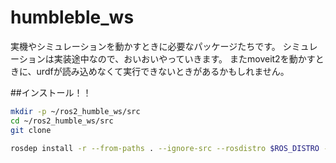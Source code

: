 # humbleble_ws
実機やシミュレーションを動かすときに必要なパッケージたちです。
シミュレーションは実装途中なので、おいおいやっていきます。
またmoveit2を動かすときに、urdfが読み込めなくて実行できないときがあるかもしれません。

##インストール！！


```bash
mkdir -p ~/ros2_humble_ws/src
cd ~/ros2_humble_ws/src
git clone 

rosdep install -r --from-paths . --ignore-src --rosdistro $ROS_DISTRO -y

```
